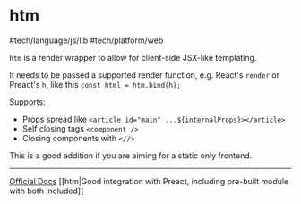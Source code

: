 # htm
#tech/language/js/lib #tech/platform/web 

`htm` is a render wrapper to allow for client-side JSX-like templating.

It needs to be passed a supported render function, e.g. React's `render` or Preact's `h`, like this `const html = htm.bind(h);`

Supports:

- Props spread like `<article id="main" ...${internalProps}></article>`
- Self closing tags `<component />`
- Closing components with `<//>`

This is a good addition if you are aiming for a static only frontend.

---

[Official Docs](https://github.com/developit/htm)
[[htm|Good integration with Preact, including pre-built module with both included]]
